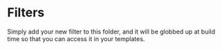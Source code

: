 # Filters

Simply add your new filter to this folder, and it will be globbed up at build time so that you can access it in your templates.
